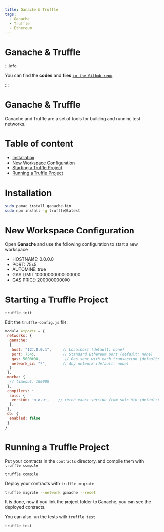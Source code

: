 ```yaml
---
title: Ganache & Truffle
tags:
  - Ganache
  - Truffle
  - Ethereum
---
```


# Ganache & Truffle

:::info

You can find the **codes** and **files** [`in the Github repo`](https://github.com/mlibre/blockchain/tree/master/Tutorials/Ethereum/Truffle).

:::

# Ganache & Truffle

Ganache and Truffle are a set of tools for building and running test networks.

# Table of content

- [Installation](#installation)
- [New Workspace Configuration](#new-workspace-configuration)
- [Starting a Truffle Project](#starting-a-truffle-project)
- [Running a Truffle Project](#running-a-truffle-project)

# Installation

```bash
sudo pamac install ganache-bin
sudo npm install -g truffle@latest
```

# New Workspace Configuration

Open **Ganache** and use the following configuration to start a new workspace

- HOSTNAME: 0.0.0.0
- PORT: 7545
- AUTOMINE: true
- GAS LIMIT 10000000000000000
- GAS PRICE: 200000000000

# Starting a Truffle Project

```bash
truffle init
```

Edit the `truffle-config.js` file:

```javascript
module.exports = {
 networks: {
  ganache:
  {
   host: "127.0.0.1",     // Localhost (default: none)
   port: 7545,            // Standard Ethereum port (default: none)
   gas: 5000000,           // Gas sent with each transaction (default: ~6700000)
   network_id: "*",       // Any network (default: none)
  }
 },
 mocha: {
  // timeout: 100000
 },
 compilers: {
  solc: {
   version: "0.8.9",    // Fetch exact version from solc-bin (default: truffle's version)
  },
 },
 db: {
  enabled: false
 }
}
```

# Running a Truffle Project

Put your contracts in the `contracts` directory. and compile them with `truffle compile`

```bash
truffle compile
```

Deploy your contracts with `truffle migrate`

```bash
truffle migrate --network ganache --reset
```

It is done, now if you link the project folder to Ganache, you can see the deployed contracts.

You can also run the tests with `truffle test`

```bash
truffle test
```

